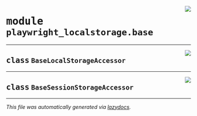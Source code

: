 <!-- markdownlint-disable -->

<a href="../../playwright_localstorage/base.py#L0"><img align="right" style="float:right;" src="https://img.shields.io/badge/-source-cccccc?style=flat-square"></a>

# <kbd>module</kbd> `playwright_localstorage.base`






---

<a href="../../playwright_localstorage/base.py#L1"><img align="right" style="float:right;" src="https://img.shields.io/badge/-source-cccccc?style=flat-square"></a>

## <kbd>class</kbd> `BaseLocalStorageAccessor`








---

<a href="../../playwright_localstorage/base.py#L25"><img align="right" style="float:right;" src="https://img.shields.io/badge/-source-cccccc?style=flat-square"></a>

## <kbd>class</kbd> `BaseSessionStorageAccessor`










---

_This file was automatically generated via [lazydocs](https://github.com/ml-tooling/lazydocs)._
